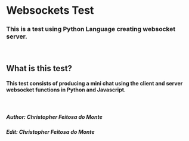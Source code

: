# Websockets Test

### This is a test using Python Language creating websocket server.
</br>

## What is this test?
#### This test consists of producing a mini chat using the client and server websocket functions in Python and Javascript.
</br>

##### Author: **_Christopher Feitosa do Monte_**
##### Edit: **_Christopher Feitosa do Monte_**